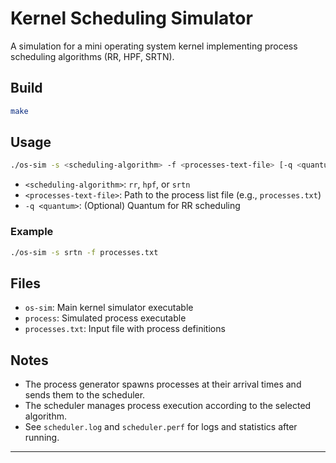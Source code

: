 # Kernel Scheduling Simulator

A simulation for a mini operating system kernel implementing process scheduling algorithms (RR, HPF, SRTN).

## Build

```bash
make
```

## Usage

```bash
./os-sim -s <scheduling-algorithm> -f <processes-text-file> [-q <quantum>]
```

- `<scheduling-algorithm>`: `rr`, `hpf`, or `srtn`
- `<processes-text-file>`: Path to the process list file (e.g., `processes.txt`)
- `-q <quantum>`: (Optional) Quantum for RR scheduling

### Example

```bash
./os-sim -s srtn -f processes.txt
```

## Files

- `os-sim`: Main kernel simulator executable
- `process`: Simulated process executable
- `processes.txt`: Input file with process definitions

## Notes

- The process generator spawns processes at their arrival times and sends them to the scheduler.
- The scheduler manages process execution according to the selected algorithm.
- See `scheduler.log` and `scheduler.perf` for logs and statistics after running.

---